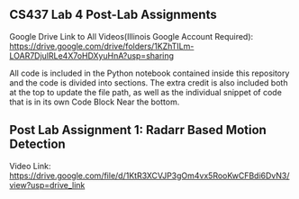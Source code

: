 ## CS437 Lab 4 Post-Lab Assignments
Google Drive Link to All Videos(Illinois Google Account Required): https://drive.google.com/drive/folders/1KZhTILm-LOAR7DjulRLe4X7oHDXyuHnA?usp=sharing

All code is included in the Python notebook contained inside this repository and the code is divided into sections. The extra credit is also included both at the top to update the file path, as well as the individual snippet of code that is in its own Code Block Near the bottom.

## Post Lab Assignment 1: Radarr Based Motion Detection 
Video Link: https://drive.google.com/file/d/1KtR3XCVJP3gOm4vx5RooKwCFBdi6DvN3/view?usp=drive_link
